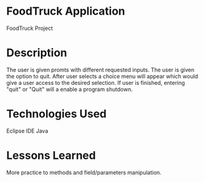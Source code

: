 # FoodTruck Application
FoodTruck Project 
# Description 
The user is given promts with different requested inputs.
The user is given the option to quit.
After user selects a choice menu will appear which would give a user access to the desired selection. 
If user is finished, entering "quit" or "Quit" will a enable a program shutdown.

# Technologies Used 
Eclipse IDE
Java
# Lessons Learned 
More practice to methods and field/parameters manipulation.
